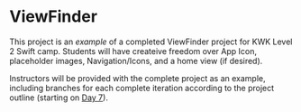# ViewFinder

This project is an _example_ of a completed ViewFinder project for KWK Level 2 Swift camp. Students will have createive freedom over App Icon, placeholder images, Navigation/Icons, and a home view (if desired). 

Instructors will be provided with the complete project as an example, including branches for each complete iteration according to the project outline (starting on [Day 7](https://github.com/turingschool-projects/kwk-level3-swift/tree/master/sessions)).
